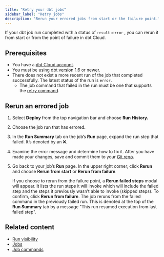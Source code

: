 ```yaml
---
title: "Retry your dbt jobs" 
sidebar_label: "Retry jobs"
description: "Rerun your errored jobs from start or the failure point."
---
```


If your dbt job run completed with a status of `result:error` , you can rerun it from start or from the point of failure in dbt Cloud.

## Prerequisites

- You have a [dbt Cloud account](https://www.getdbt.com/signup).
- You must be using [dbt version](/docs/dbt-versions/upgrade-core-in-cloud) 1.6 or newer.
- There does not exist a more recent run of the job that completed successfully. The latest status of the run is `error`.
    - The job command that failed in the run must be one that supports the [retry command](/reference/commands/retry).

## Rerun an errored job

1. Select **Deploy** from the top navigation bar and choose **Run History.** 
2. Choose the job run that has errored. 
3. In the **Run Summary** tab on the job’s **Run** page, expand the run step that failed. It’s denoted by an :x:. 
4. Examine the error message and determine how to fix it. After you have made your changes, save and commit them to your [Git repo](/docs/collaborate/git-version-control).
5. Go back to your job’s **Run** page. In the upper right corner, click **Rerun** and choose **Rerun from start** or **Rerun from failure**.
    
    If you choose to rerun from the failure point, a **Rerun failed steps** modal will appear. It lists the run steps it will invoke which will include the failed step and the steps it previously wasn’t able to invoke (skipped steps). To confirm, click **Rerun from failure**. The job reruns from the failed command in the previously failed run. This is denoted at the top of the **Run Summary** tab by a message "This run resumed execution from last failed step".

<Lightbox src="/img/docs/deploy/native-retry.gif" width="70%" title="Example of the Rerun options in the dbt Cloud"/>

## Related content

- [Run visibility](/docs/deploy/run-visibility)
- [Jobs](/docs/deploy/jobs)
- [Job commands](/docs/deploy/job-commands)
